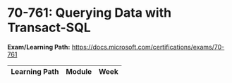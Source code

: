 # 70-761: Querying Data with Transact-SQL

**Exam/Learning Path:** https://docs.microsoft.com/certifications/exams/70-761

| **Learning Path** | **Module** | **Week** |
|-|-|-|
